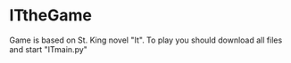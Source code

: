 # ITtheGame
Game is based on St. King novel "It". To play you should download all files and start "ITmain.py"
